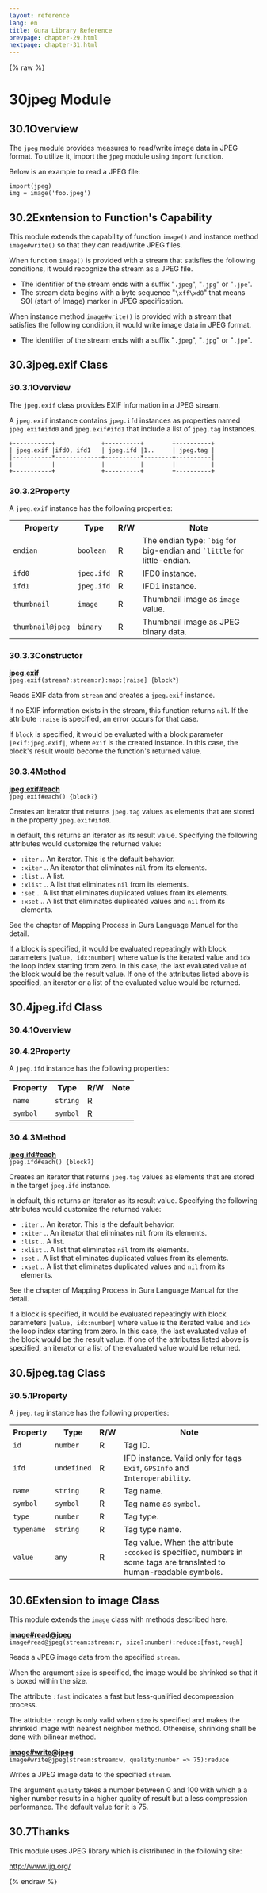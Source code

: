 ```yaml
---
layout: reference
lang: en
title: Gura Library Reference
prevpage: chapter-29.html
nextpage: chapter-31.html
---
```

{% raw %}
<h1><span class="caption-index-1">30</span>jpeg Module</h1>
<h2><span class="caption-index-2">30.1</span><a name="anchor-30-1"></a>Overview</h2>
<p>
The <code class="highlighter-rouge">jpeg</code> module provides measures to read/write image data in JPEG format. To utilize it, import the <code class="highlighter-rouge">jpeg</code> module using <code class="highlighter-rouge">import</code> function.
</p>
<p>
Below is an example to read a JPEG file:
</p>
<pre class="highlight"><code>import(jpeg)
img = image('foo.jpeg')
</code></pre>
<h2><span class="caption-index-2">30.2</span><a name="anchor-30-2"></a>Exntension to Function's Capability</h2>
<p>
This module extends the capability of function <code class="highlighter-rouge">image()</code> and instance method <code class="highlighter-rouge">image#write()</code> so that they can read/write JPEG files.
</p>
<p>
When function <code class="highlighter-rouge">image()</code> is provided with a stream that satisfies the following conditions, it would recognize the stream as a JPEG file.
</p>
<ul>
<li>The identifier of the stream ends with a suffix "<code class="highlighter-rouge">.jpeg</code>", "<code class="highlighter-rouge">.jpg</code>" or "<code class="highlighter-rouge">.jpe</code>".</li>
<li>The stream data begins with a byte sequence "<code class="highlighter-rouge">\xff\xd8</code>" that means SOI (start of Image) marker in JPEG specification.</li>
</ul>
<p>
When instance method <code class="highlighter-rouge">image#write()</code> is provided with a stream that satisfies the following condition, it would write image data in JPEG format.
</p>
<ul>
<li>The identifier of the stream ends with a suffix "<code class="highlighter-rouge">.jpeg</code>", "<code class="highlighter-rouge">.jpg</code>" or "<code class="highlighter-rouge">.jpe</code>".</li>
</ul>
<h2><span class="caption-index-2">30.3</span><a name="anchor-30-3"></a>jpeg.exif Class</h2>
<h3><span class="caption-index-3">30.3.1</span><a name="anchor-30-3-1"></a>Overview</h3>
<p>
The <code class="highlighter-rouge">jpeg.exif</code> class provides EXIF information in a JPEG stream.
</p>
<p>
A <code class="highlighter-rouge">jpeg.exif</code> instance contains <code class="highlighter-rouge">jpeg.ifd</code> instances as properties named <code class="highlighter-rouge">jpeg.exif#ifd0</code> and <code class="highlighter-rouge">jpeg.exif#ifd1</code> that include a list of <code class="highlighter-rouge">jpeg.tag</code> instances.
</p>
<pre class="highlight"><code>+-----------+             +----------+        +----------+
| jpeg.exif |ifd0, ifd1   | jpeg.ifd |1..     | jpeg.tag |
|-----------*-------------+----------*--------+----------|
|           |             |          |        |          |
+-----------+             +----------+        +----------+
</code></pre>
<h3><span class="caption-index-3">30.3.2</span><a name="anchor-30-3-2"></a>Property</h3>
<p>
A <code class="highlighter-rouge">jpeg.exif</code> instance has the following properties:
</p>
<p>
<table class="table">
<tr>
<th>
Property</th>
<th>
Type</th>
<th>
R/W</th>
<th>
Note</th>
</tr>


<tr>
<td>
<code>endian</code></td>
<td>
<code>boolean</code></td>
<td>
R</td>

<td>
The endian type: <code class="highlighter-rouge">`big</code> for big-endian and <code class="highlighter-rouge">`little</code> for little-endian.</td>
</tr>

<tr>
<td>
<code>ifd0</code></td>
<td>
<code>jpeg.ifd</code></td>
<td>
R</td>

<td>
IFD0 instance.</td>
</tr>

<tr>
<td>
<code>ifd1</code></td>
<td>
<code>jpeg.ifd</code></td>
<td>
R</td>

<td>
IFD1 instance.</td>
</tr>

<tr>
<td>
<code>thumbnail</code></td>
<td>
<code>image</code></td>
<td>
R</td>

<td>
Thumbnail image as <code class="highlighter-rouge">image</code> value.</td>
</tr>

<tr>
<td>
<code>thumbnail@jpeg</code></td>
<td>
<code>binary</code></td>
<td>
R</td>

<td>
Thumbnail image as JPEG binary data.</td>
</tr>


</table>

</p>
<h3><span class="caption-index-3">30.3.3</span><a name="anchor-30-3-3"></a>Constructor</h3>
<p>
<div><strong style="text-decoration:underline">jpeg.exif</strong></div>
<div style="margin-bottom:1em"><code>jpeg.exif(stream?:stream:r):map:[raise] {block?}</code></div>
Reads EXIF data from <code class="highlighter-rouge">stream</code> and creates a <code class="highlighter-rouge">jpeg.exif</code> instance.
</p>
<p>
If no EXIF information exists in the stream, this function returns <code class="highlighter-rouge">nil</code>. If the attribute <code class="highlighter-rouge">:raise</code> is specified, an error occurs for that case.
</p>
<p>
If <code class="highlighter-rouge">block</code> is specified, it would be evaluated with a block parameter <code class="highlighter-rouge">|exif:jpeg.exif|</code>, where <code class="highlighter-rouge">exif</code> is the created instance. In this case, the block's result would become the function's returned value.
</p>
<h3><span class="caption-index-3">30.3.4</span><a name="anchor-30-3-4"></a>Method</h3>
<p>
<div><strong style="text-decoration:underline">jpeg.exif#each</strong></div>
<div style="margin-bottom:1em"><code>jpeg.exif#each() {block?}</code></div>
Creates an iterator that returns <code class="highlighter-rouge">jpeg.tag</code> values as elements that are stored in the property <code class="highlighter-rouge">jpeg.exif#ifd0</code>.
</p>
<p>
In default, this returns an iterator as its result value. Specifying the following attributes would customize the returned value:
</p>
<ul>
<li><code class="highlighter-rouge">:iter</code> .. An iterator. This is the default behavior.</li>
<li><code class="highlighter-rouge">:xiter</code> .. An iterator that eliminates <code class="highlighter-rouge">nil</code> from its elements.</li>
<li><code class="highlighter-rouge">:list</code> .. A list.</li>
<li><code class="highlighter-rouge">:xlist</code> .. A list that eliminates <code class="highlighter-rouge">nil</code> from its elements.</li>
<li><code class="highlighter-rouge">:set</code> ..  A list that eliminates duplicated values from its elements.</li>
<li><code class="highlighter-rouge">:xset</code> .. A list that eliminates duplicated values and <code class="highlighter-rouge">nil</code> from its elements.</li>
</ul>
<p>
See the chapter of Mapping Process in Gura Language Manual for the detail.
</p>
<p>
If a block is specified, it would be evaluated repeatingly with block parameters <code class="highlighter-rouge">|value, idx:number|</code> where <code class="highlighter-rouge">value</code> is the iterated value and <code class="highlighter-rouge">idx</code> the loop index starting from zero. In this case, the last evaluated value of the block would be the result value. If one of the attributes listed above is specified, an iterator or a list of the evaluated value would be returned.
</p>
<h2><span class="caption-index-2">30.4</span><a name="anchor-30-4"></a>jpeg.ifd Class</h2>
<h3><span class="caption-index-3">30.4.1</span><a name="anchor-30-4-1"></a>Overview</h3>
<h3><span class="caption-index-3">30.4.2</span><a name="anchor-30-4-2"></a>Property</h3>
<p>
A <code class="highlighter-rouge">jpeg.ifd</code> instance has the following properties:
</p>
<p>
<table class="table">
<tr>
<th>
Property</th>
<th>
Type</th>
<th>
R/W</th>
<th>
Note</th>
</tr>


<tr>
<td>
<code>name</code></td>
<td>
<code>string</code></td>
<td>
R</td>

<td>
</td>
</tr>

<tr>
<td>
<code>symbol</code></td>
<td>
<code>symbol</code></td>
<td>
R</td>

<td>
</td>
</tr>


</table>

</p>
<h3><span class="caption-index-3">30.4.3</span><a name="anchor-30-4-3"></a>Method</h3>
<p>
<div><strong style="text-decoration:underline">jpeg.ifd#each</strong></div>
<div style="margin-bottom:1em"><code>jpeg.ifd#each() {block?}</code></div>
Creates an iterator that returns <code class="highlighter-rouge">jpeg.tag</code> values as elements that are stored in the target <code class="highlighter-rouge">jpeg.ifd</code> instance.
</p>
<p>
In default, this returns an iterator as its result value. Specifying the following attributes would customize the returned value:
</p>
<ul>
<li><code class="highlighter-rouge">:iter</code> .. An iterator. This is the default behavior.</li>
<li><code class="highlighter-rouge">:xiter</code> .. An iterator that eliminates <code class="highlighter-rouge">nil</code> from its elements.</li>
<li><code class="highlighter-rouge">:list</code> .. A list.</li>
<li><code class="highlighter-rouge">:xlist</code> .. A list that eliminates <code class="highlighter-rouge">nil</code> from its elements.</li>
<li><code class="highlighter-rouge">:set</code> ..  A list that eliminates duplicated values from its elements.</li>
<li><code class="highlighter-rouge">:xset</code> .. A list that eliminates duplicated values and <code class="highlighter-rouge">nil</code> from its elements.</li>
</ul>
<p>
See the chapter of Mapping Process in Gura Language Manual for the detail.
</p>
<p>
If a block is specified, it would be evaluated repeatingly with block parameters <code class="highlighter-rouge">|value, idx:number|</code> where <code class="highlighter-rouge">value</code> is the iterated value and <code class="highlighter-rouge">idx</code> the loop index starting from zero. In this case, the last evaluated value of the block would be the result value. If one of the attributes listed above is specified, an iterator or a list of the evaluated value would be returned.
</p>
<h2><span class="caption-index-2">30.5</span><a name="anchor-30-5"></a>jpeg.tag Class</h2>
<h3><span class="caption-index-3">30.5.1</span><a name="anchor-30-5-1"></a>Property</h3>
<p>
A <code class="highlighter-rouge">jpeg.tag</code> instance has the following properties:
</p>
<p>
<table class="table">
<tr>
<th>
Property</th>
<th>
Type</th>
<th>
R/W</th>
<th>
Note</th>
</tr>


<tr>
<td>
<code>id</code></td>
<td>
<code>number</code></td>
<td>
R</td>

<td>
Tag ID.</td>
</tr>

<tr>
<td>
<code>ifd</code></td>
<td>
<code>undefined</code></td>
<td>
R</td>

<td>
IFD instance. Valid only for tags <code class="highlighter-rouge">Exif</code>, <code class="highlighter-rouge">GPSInfo</code> and <code class="highlighter-rouge">Interoperability</code>.</td>
</tr>

<tr>
<td>
<code>name</code></td>
<td>
<code>string</code></td>
<td>
R</td>

<td>
Tag name.</td>
</tr>

<tr>
<td>
<code>symbol</code></td>
<td>
<code>symbol</code></td>
<td>
R</td>

<td>
Tag name as <code class="highlighter-rouge">symbol</code>.</td>
</tr>

<tr>
<td>
<code>type</code></td>
<td>
<code>number</code></td>
<td>
R</td>

<td>
Tag type.</td>
</tr>

<tr>
<td>
<code>typename</code></td>
<td>
<code>string</code></td>
<td>
R</td>

<td>
Tag type name.</td>
</tr>

<tr>
<td>
<code>value</code></td>
<td>
<code>any</code></td>
<td>
R</td>

<td>
Tag value. When the attribute <code class="highlighter-rouge">:cooked</code> is specified, numbers in some tags are translated to human-readable symbols.</td>
</tr>


</table>

</p>
<h2><span class="caption-index-2">30.6</span><a name="anchor-30-6"></a>Extension to image Class</h2>
<p>
This module extends the <code class="highlighter-rouge">image</code> class with methods described here.
</p>
<p>
<div><strong style="text-decoration:underline">image#read@jpeg</strong></div>
<div style="margin-bottom:1em"><code>image#read@jpeg(stream:stream:r, size?:number):reduce:[fast,rough]</code></div>
Reads a JPEG image data from the specified <code class="highlighter-rouge">stream</code>.
</p>
<p>
When the argument <code class="highlighter-rouge">size</code> is specified, the image would be shrinked so that it is boxed within the size.
</p>
<p>
The attribute <code class="highlighter-rouge">:fast</code> indicates a fast but less-qualified decompression process.
</p>
<p>
The attriubte <code class="highlighter-rouge">:rough</code> is only valid when <code class="highlighter-rouge">size</code> is specified and makes the shrinked image with nearest neighbor method. Othereise, shrinking shall be done with bilinear method.
</p>
<p>
<div><strong style="text-decoration:underline">image#write@jpeg</strong></div>
<div style="margin-bottom:1em"><code>image#write@jpeg(stream:stream:w, quality:number =&gt; 75):reduce</code></div>
Writes a JPEG image data to the specified <code class="highlighter-rouge">stream</code>.
</p>
<p>
The argument <code class="highlighter-rouge">quality</code> takes a number between 0 and 100 with which a a higher number results in a higher quality of result but a less compression performance. The default value for it is 75.
</p>
<h2><span class="caption-index-2">30.7</span><a name="anchor-30-7"></a>Thanks</h2>
<p>
This module uses JPEG library which is distributed in the following site:
</p>
<p>
<a href="http://www.ijg.org/">http://www.ijg.org/</a>
</p>
<p />

{% endraw %}
